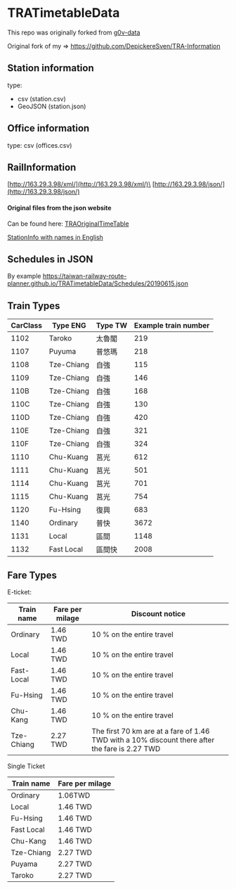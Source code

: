 # TRATimetableData

This repo was originally forked from [g0v-data](https://github.com/g0v-data/railway)

Original fork of my => https://github.com/DepickereSven/TRA-Information

## Station information

type: 
- csv (station.csv)
- GeoJSON (station.json)

## Office information

type: csv (offices.csv)

## RailInformation


[http://163.29.3.98/xml/](http://163.29.3.98/xml/)\
[http://163.29.3.98/json/](http://163.29.3.98/json/)

#### Original files from the json website

Can be found here: [TRAOriginalTimeTable](https://github.com/Taiwan-Railway-Route-Planner/TRAOriginalTimeTable)


[StationInfo with names in English](https://taiwan-railway-route-planner.github.io/TRATimetableData/stationInfo.json)

## Schedules in JSON 

By example https://taiwan-railway-route-planner.github.io/TRATimetableData/Schedules/20190615.json


## Train Types

CarClass    |Type ENG    | Type TW   | Example train number | 
----------- |----------- |-----------|----------------------|
1102        |Taroko      |太魯閣      |219                   | 
1107        |Puyuma      |普悠瑪      |218                   | 
1108        |Tze-Chiang  |自強        |115                   | 
1109        |Tze-Chiang  |自強        |146                   | 
110B        |Tze-Chiang  |自強        |168                   | 
110C        |Tze-Chiang  |自強        |130                   | 
110D        |Tze-Chiang  |自強        |420                   | 
110E        |Tze-Chiang  |自強        |321                   | 
110F        |Tze-Chiang  |自強        |324                   | 
1110        |Chu-Kuang   |莒光        |612                   | 
1111        |Chu-Kuang   |莒光        |501                   | 
1114        |Chu-Kuang   |莒光        |701                   | 
1115        |Chu-Kuang   |莒光        |754                   | 
1120        |Fu-Hsing    |復興        |683                   | 
1140        |Ordinary    |普快        |3672                  | 
1131        |Local       |區間        |1148                  | 
1132        |Fast Local  |區間快      |2008                  | 


## Fare Types

E-ticket: 

| Train name   | Fare per milage  | Discount notice |
| ------------- | ------------- | ------------- |
| Ordinary  | 1.46 TWD  | 10 % on the entire travel  |
| Local   | 1.46 TWD  | 10 % on the entire travel  |
| Fast-Local   | 1.46 TWD  | 10 % on the entire travel  |
| Fu-Hsing  | 1.46 TWD  | 10 % on the entire travel  |
| Chu-Kang  | 1.46 TWD  | 10 % on the entire travel  |
| Tze-Chiang  | 2.27 TWD  | The first 70 km are at a fare of 1.46 TWD with a 10% discount there after the fare is 2.27 TWD  |

Single Ticket

| Train name   | Fare per milage  | 
| ------------- | ------------- | 
| Ordinary  | 1.06TWD  | 
| Local   | 1.46 TWD  | 
| Fu-Hsing  | 1.46 TWD  | 
| Fast Local  | 1.46 TWD  |
| Chu-Kang  | 1.46 TWD  |
| Tze-Chiang  | 2.27 TWD  |
| Puyama  | 2.27 TWD  |
| Taroko  | 2.27 TWD  |
